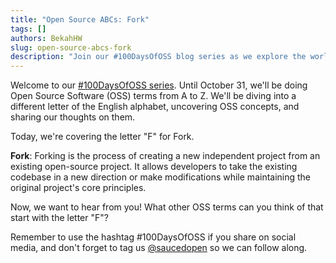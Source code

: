 ```yaml
---
title: "Open Source ABCs: Fork"
tags: []
authors: BekahHW
slug: open-source-abcs-fork
description: "Join our #100DaysOfOSS blog series as we explore the world of Open Source Software (OSS) from A to Z! Every week, we'll discuss two new letters of the English alphabet. Share your thoughts, ideas, and favorite OSS projects for each letter. Let's celebrate the power of open source together! "
---
```


Welcome to our [#100DaysOfOSS series](https://dev.to/opensauced/100daysofoss-growing-skills-and-real-world-experience-3o5k). Until October 31, we'll be doing  Open Source Software (OSS) terms from A to Z. We'll be diving into a different letter of the English alphabet, uncovering OSS concepts, and sharing our thoughts on them.

Today, we're covering the letter "F" for Fork. 

**Fork**: Forking is the process of creating a new independent project from an existing open-source project. It allows developers to take the existing codebase in a new direction or make modifications while maintaining the original project's core principles.

Now, we want to hear from you! What other OSS terms can you think of that start with the letter "F"? 

Remember to use the hashtag #100DaysOfOSS if you share on social media, and don't forget to tag us [@saucedopen](https://twitter.com/saucedopen) so we can follow along.